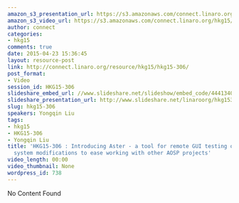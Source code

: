 ```yaml
---
amazon_s3_presentation_url: https://s3.amazonaws.com/connect.linaro.org/hkg15/Videos/02-11-Wednesday/HKG15-306.pdf
amazon_s3_video_url: https://s3.amazonaws.com/connect.linaro.org/hkg15/Videos/02-11-Wednesday/HKG15-306+Introducing+Aster+-+a+tool+for+remote+GUI+testing+on+AOSP.mp4
author: connect
categories:
- hkg15
comments: true
date: 2015-04-23 15:36:45
layout: resource-post
link: http://connect.linaro.org/resource/hkg15/hkg15-306/
post_format:
- Video
session_id: HKG15-306
slideshare_embed_url: //www.slideshare.net/slideshow/embed_code/44413403
slideshare_presentation_url: http://www.slideshare.net/linaroorg/hkg15306-introducing-aster-a-tool-for-remote-gui-testing-on-aosp
slug: hkg15-306
speakers: Yongqin Liu
tags:
- hkg15
- HKG15-306
- Yongqin Liu
title: 'HKG15-306 : Introducing Aster - a tool for remote GUI testing on AOSP / Build
  system modifications to ease working with other AOSP projects'
video_length: 00:00
video_thumbnail: None
wordpress_id: 738
---
```


No Content Found